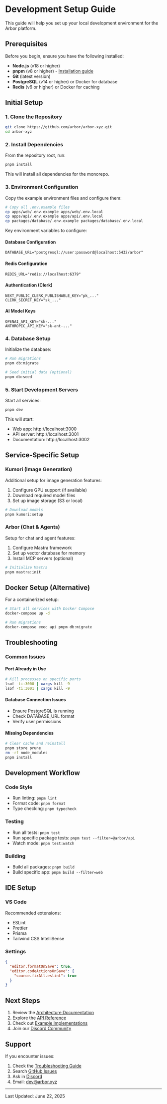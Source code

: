 # Development Setup Guide

This guide will help you set up your local development environment for the Arbor platform.

## Prerequisites

Before you begin, ensure you have the following installed:

- **Node.js** (v18 or higher)
- **pnpm** (v8 or higher) - [Installation guide](https://pnpm.io/installation)
- **Git** (latest version)
- **PostgreSQL** (v14 or higher) or Docker for database
- **Redis** (v6 or higher) or Docker for caching

## Initial Setup

### 1. Clone the Repository

```bash
git clone https://github.com/arbor/arbor-xyz.git
cd arbor-xyz
```

### 2. Install Dependencies

From the repository root, run:

```bash
pnpm install
```

This will install all dependencies for the monorepo.

### 3. Environment Configuration

Copy the example environment files and configure them:

```bash
# Copy all .env.example files
cp apps/web/.env.example apps/web/.env.local
cp apps/api/.env.example apps/api/.env.local
cp packages/database/.env.example packages/database/.env.local
```

Key environment variables to configure:

#### Database Configuration
```env
DATABASE_URL="postgresql://user:password@localhost:5432/arbor"
```

#### Redis Configuration
```env
REDIS_URL="redis://localhost:6379"
```

#### Authentication (Clerk)
```env
NEXT_PUBLIC_CLERK_PUBLISHABLE_KEY="pk_..."
CLERK_SECRET_KEY="sk_..."
```

#### AI Model Keys
```env
OPENAI_API_KEY="sk-..."
ANTHROPIC_API_KEY="sk-ant-..."
```

### 4. Database Setup

Initialize the database:

```bash
# Run migrations
pnpm db:migrate

# Seed initial data (optional)
pnpm db:seed
```

### 5. Start Development Servers

Start all services:

```bash
pnpm dev
```

This will start:
- Web app: http://localhost:3000
- API server: http://localhost:3001
- Documentation: http://localhost:3002

## Service-Specific Setup

### Kumori (Image Generation)

Additional setup for image generation features:

1. Configure GPU support (if available)
2. Download required model files
3. Set up image storage (S3 or local)

```bash
# Download models
pnpm kumori:setup
```

### Arbor (Chat & Agents)

Setup for chat and agent features:

1. Configure Mastra framework
2. Set up vector database for memory
3. Install MCP servers (optional)

```bash
# Initialize Mastra
pnpm mastra:init
```

## Docker Setup (Alternative)

For a containerized setup:

```bash
# Start all services with Docker Compose
docker-compose up -d

# Run migrations
docker-compose exec api pnpm db:migrate
```

## Troubleshooting

### Common Issues

#### Port Already in Use
```bash
# Kill processes on specific ports
lsof -ti:3000 | xargs kill -9
lsof -ti:3001 | xargs kill -9
```

#### Database Connection Issues
- Ensure PostgreSQL is running
- Check DATABASE_URL format
- Verify user permissions

#### Missing Dependencies
```bash
# Clear cache and reinstall
pnpm store prune
rm -rf node_modules
pnpm install
```

## Development Workflow

### Code Style
- Run linting: `pnpm lint`
- Format code: `pnpm format`
- Type checking: `pnpm typecheck`

### Testing
- Run all tests: `pnpm test`
- Run specific package tests: `pnpm test --filter=@arbor/api`
- Watch mode: `pnpm test:watch`

### Building
- Build all packages: `pnpm build`
- Build specific app: `pnpm build --filter=web`

## IDE Setup

### VS Code
Recommended extensions:
- ESLint
- Prettier
- Prisma
- Tailwind CSS IntelliSense

### Settings
```json
{
  "editor.formatOnSave": true,
  "editor.codeActionsOnSave": {
    "source.fixAll.eslint": true
  }
}
```

## Next Steps

1. Review the [Architecture Documentation](../architecture/)
2. Explore the [API Reference](../api/)
3. Check out [Example Implementations](../examples/)
4. Join our [Discord Community](https://discord.gg/arbor)

## Support

If you encounter issues:
1. Check the [Troubleshooting Guide](./troubleshooting.md)
2. Search [GitHub Issues](https://github.com/arbor/arbor-xyz/issues)
3. Ask in [Discord](https://discord.gg/arbor)
4. Email: dev@arbor.xyz

---

Last Updated: June 22, 2025